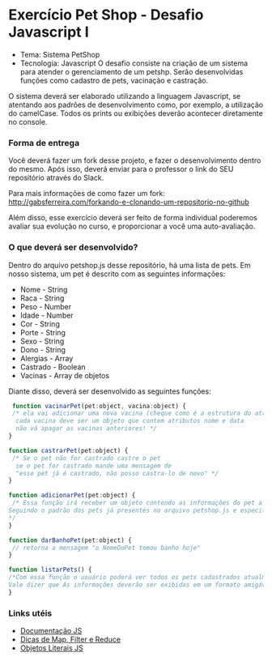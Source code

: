 # Exercício Pet Shop - Desafio Javascript I

- Tema: Sistema PetShop
- Tecnologia: Javascript
O desafio consiste na criação de um sistema para atender o gerenciamento de um petshp. Serão desenvolvidas funções como cadastro de pets, vacinação e castração.

O sistema deverá ser elaborado utilizando a linguagem Javascript, se atentando aos padrões de desenvolvimento como, por exemplo, a utilização do camelCase. Todos os prints ou exibições deverão acontecer diretamente no console.

### Forma de entrega
Você deverá fazer um fork desse projeto, e fazer o desenvolvimento dentro do mesmo. Após isso, deverá enviar para o professor o link do SEU repositório através do Slack.

Para mais informações de como fazer um fork: http://gabsferreira.com/forkando-e-clonando-um-repositorio-no-github

Além disso, esse exercício deverá ser feito de forma individual poderemos avaliar sua evolução no curso, e proporcionar a você uma auto-avaliação.

### O que deverá ser desenvolvido?
Dentro do arquivo petshop.js desse repositório, há uma lista de pets. Em nosso sistema, um pet é descrito com as seguintes informações:

- Nome - String
- Raca - String
- Peso - Number
- Idade - Number
- Cor - String
- Porte - String
- Sexo - String
- Dono - String
- Alergias - Array
- Castrado - Boolean
- Vacinas - Array de objetos

Diante disso, deverá ser desenvolvido as seguintes funções:
 ```javascript
  function vacinarPet(pet:object, vacina:object) {
  /* ela vai adicionar uma nova vacina (cheque como é a estrutura do atributo vacinas)
   cada vacina deve ser um objeto que contem atributos nome e data
   não vá apagar as vacinas anteriores! */
}

function castrarPet(pet:object) {
  /* Se o pet não for castrado castre o pet
   se o pet for castrado mande uma mensagem de
   "esse pet já é castrado, não posso castra-lo de novo" */
}

function adicionarPet(pet:object) {
  /* Essa função irá receber um objeto contendo as informações do pet a ser criado.
 Seguindo o padrão dos pets já presentes no arquivo petshop.js e especificados anteriormente.
 */
}

function darBanhoPet(pet:object) {
  // retorna a mensagem "o NomeDoPet tomou banho hoje"
}

function listarPets() {
 /*Com essa função o usuário poderá ver todos os pets cadastrados atualmente no sistema. 
 Vale dizer que As informações deverão ser exibidas em um formato amigável.*/
}
   ```
### Links utéis
   - [Documentação JS](https://developer.mozilla.org/pt-BR/docs/Web/JavaScript)
   - [Dicas de Map, Filter e Reduce](https://desenvolvimentoparaweb.com/javascript/map-filter-reduce-javascript/)
   - [Objetos Literais JS](https://tableless.com.br/javascript-objetos-literais-vs-funcoes-construtoras/)

